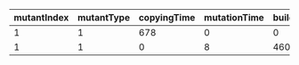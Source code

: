 mutantIndex | mutantType | copyingTime | mutationTime | buildingTime | isEqu | isDup | dupID | itCompiles
---|---|---|---|---|---|---|---|---
1 | 1 | 678 | 0 | 0 | 0 | 0 | -1 | 0
1 | 1 | 0 | 8 | 4608 | 0 | 0 | -1 | 1
